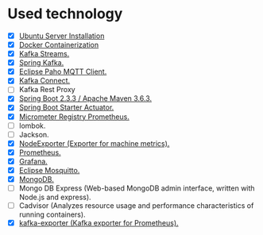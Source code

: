 # Used technology


- [X] [Ubuntu Server Installation](/assignment01/01-install-server.md#how-to-install-server)
- [X] [Docker Containerization](/assignment01/02-docker-compose-iot.md#iot-docker-compose)
- [X] [Kafka Streams.](/assignment05/01-analyze.md#analyze-and-make-aggregations)
- [X] [Spring Kafka.]()
- [X] [Eclipse Paho MQTT Client.]()
- [X] [Kafka Connect.]()
- [ ] Kafka Rest Proxy
- [X] [Spring Boot 2.3.3 / Apache Maven 3.6.3.]()
- [X] [Spring Boot Starter Actuator.]()
- [X] [Micrometer Registry Prometheus.]()
- [ ] lombok.
- [ ] Jackson.
- [X] [NodeExporter (Exporter for machine metrics).](/assignment07/01-visualization.md#วิธีการทำ-node-exporter)
- [X] [Prometheus.](/assignment06/01-storedata.md#2-นำข้อมูลไปส่งต่อให้-prometheus)
- [X] [Grafana.](/assignment07/01-visualization.md#วิธีการทำ-iot-10-sensor-map-dashbord)
- [X] [Eclipse Mosquitto.]()
- [X] [MongoDB.](/assignment06/01-storedata.md#1-นำข้อมูลไปเก็บไว้ใน-mongodb)
- [ ] Mongo DB Express (Web-based MongoDB admin interface, written with Node.js and express).
- [ ] Cadvisor (Analyzes resource usage and performance characteristics of running containers).
- [X] [kafka-exporter (Kafka exporter for Prometheus).]()
